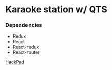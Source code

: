 Karaoke station w/ QTS
=====

### Dependencies
- Redux
- React
- React-redux
- React-router

[HackPad](https://hackpad.com/Karaoke-Station-Web-Client-2k0DVADwvmc)
